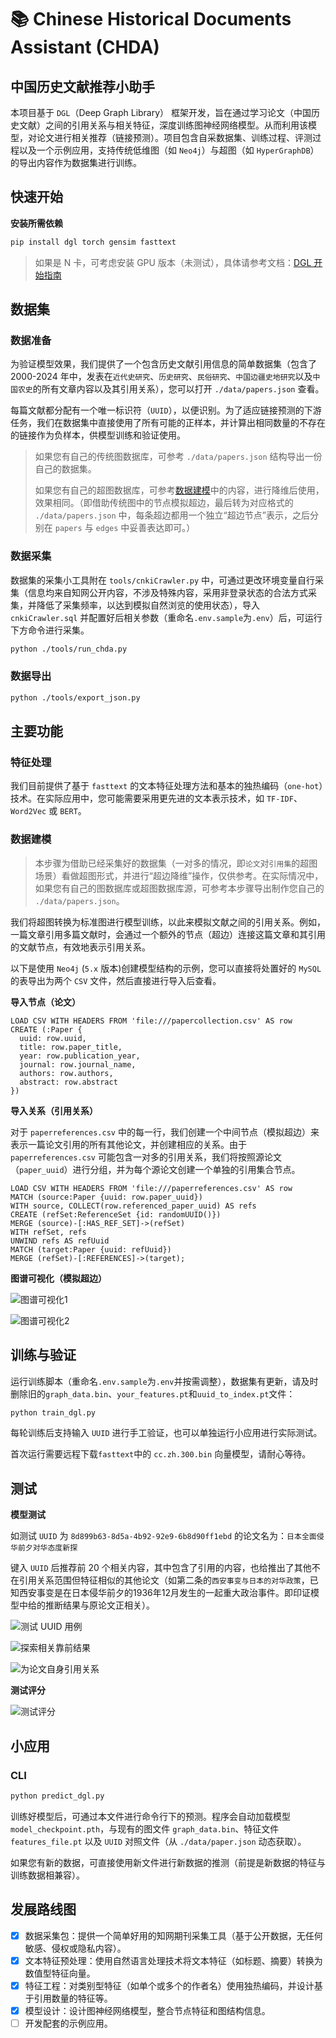 # 📚 Chinese Historical Documents Assistant (CHDA)

## 中国历史文献推荐小助手

本项目基于 `DGL`（Deep Graph Library） 框架开发，旨在通过学习论文（中国历史文献）之间的引用关系与相关特征，深度训练图神经网络模型。从而利用该模型，对论文进行相关推荐（链接预测）。项目包含自采数据集、训练过程、评测过程以及一个示例应用，支持传统低维图（如 `Neo4j`）与超图（如 `HyperGraphDB`）的导出内容作为数据集进行训练。

## 快速开始

**安装所需依赖**

```sh
pip install dgl torch gensim fasttext
```

> 如果是 N 卡，可考虑安装 GPU 版本（未测试），具体请参考文档：[DGL 开始指南](https://www.dgl.ai/pages/start.html)

## 数据集

### 数据准备

为验证模型效果，我们提供了一个包含历史文献引用信息的简单数据集（包含了 2000-2024 年中，发表在`近代史研究`、`历史研究`、`民俗研究`、`中国边疆史地研究`以及`中国农史`的所有文章内容以及其引用关系），您可以打开 `./data/papers.json` 查看。

每篇文献都分配有一个唯一标识符（`UUID`），以便识别。为了适应链接预测的下游任务，我们在数据集中直接使用了所有可能的正样本，并计算出相同数量的不存在的链接作为负样本，供模型训练和验证使用。

> 如果您有自己的传统图数据库，可参考 `./data/papers.json` 结构导出一份自己的数据集。
>
> 如果您有自己的超图数据库，可参考[数据建模](#数据建模)中的内容，进行降维后使用，效果相同。（即借助传统图中的节点模拟超边，最后转为对应格式的 `./data/papers.json` 中，每条超边都用一个独立“超边节点”表示，之后分别在 `papers` 与 `edges` 中妥善表达即可。）

### 数据采集

数据集的采集小工具附在 `tools/cnkiCrawler.py` 中，可通过更改环境变量自行采集（信息均来自知网公开内容，不涉及特殊内容，采用非登录状态的合法方式采集，并降低了采集频率，以达到模拟自然浏览的使用状态），导入 `cnkiCrawler.sql` 并配置好后相关参数（重命名`.env.sample`为`.env`）后，可运行下方命令进行采集。

```sh
python ./tools/run_chda.py
```

### 数据导出

```sh
python ./tools/export_json.py
```

## 主要功能

### 特征处理

我们目前提供了基于 `fasttext` 的文本特征处理方法和基本的独热编码（`one-hot`）技术。在实际应用中，您可能需要采用更先进的文本表示技术，如 `TF-IDF`、`Word2Vec` 或 `BERT`。

### 数据建模

> 本步骤为借助已经采集好的数据集（一对多的情况，即`论文`对`引用集`的超图场景）看做超图形式，并进行“超边降维”操作，仅供参考。在实际情况中，如果您有自己的图数据库或超图数据库源，可参考本步骤导出制作您自己的 `./data/papers.json`。

我们将超图转换为标准图进行模型训练，以此来模拟文献之间的引用关系。例如，一篇文章引用多篇文献时，会通过一个额外的节点（超边）连接这篇文章和其引用的文献节点，有效地表示引用关系。

以下是使用 `Neo4j` (`5.x` 版本)创建模型结构的示例，您可以直接将处置好的 `MySQL` 的表导出为两个 `CSV` 文件，然后直接进行导入后查看。

**导入节点（论文）**

```cypher
LOAD CSV WITH HEADERS FROM 'file:///papercollection.csv' AS row
CREATE (:Paper {
  uuid: row.uuid,
  title: row.paper_title,
  year: row.publication_year,
  journal: row.journal_name,
  authors: row.authors,
  abstract: row.abstract
})
```

**导入关系（引用关系）**

对于 `paperreferences.csv` 中的每一行，我们创建一个中间节点（模拟超边）来表示一篇论文引用的所有其他论文，并创建相应的关系。由于 `paperreferences.csv` 可能包含一对多的引用关系，我们将按照源论文（`paper_uuid`）进行分组，并为每个源论文创建一个单独的引用集合节点。

```cypher
LOAD CSV WITH HEADERS FROM 'file:///paperreferences.csv' AS row
MATCH (source:Paper {uuid: row.paper_uuid})
WITH source, COLLECT(row.referenced_paper_uuid) AS refs
CREATE (refSet:ReferenceSet {id: randomUUID()})
MERGE (source)-[:HAS_REF_SET]->(refSet)
WITH refSet, refs
UNWIND refs AS refUuid
MATCH (target:Paper {uuid: refUuid})
MERGE (refSet)-[:REFERENCES]->(target);
```

**图谱可视化（模拟超边）**

![图谱可视化1](https://oss.v-dk.com/img/202402211851917.jpg)

![图谱可视化2](https://oss.v-dk.com/img/202402211851640.jpg)

## 训练与验证

运行训练脚本（重命名`.env.sample`为`.env`并按需调整），数据集有更新，请及时删除旧的`graph_data.bin`、`your_features.pt`和`uuid_to_index.pt`文件：

```sh
python train_dgl.py
```

每轮训练后支持输入 `UUID` 进行手工验证，也可以单独运行小应用进行实际测试。

首次运行需要远程下载`fasttext`中的 `cc.zh.300.bin` 向量模型，请耐心等待。

## 测试

**模型测试**

如测试 `UUID` 为 `8d899b63-8d5a-4b92-92e9-6b8d90ff1ebd` 的论文名为：`日本全面侵华前夕对华态度新探`

键入 `UUID` 后推荐前 20 个相关内容，其中包含了引用的内容，也给推出了其他不在引用关系范围但特征相似的其他论文（如第二条的`西安事变与日本的对华政策`，已知西安事变是在日本侵华前夕的1936年12月发生的一起重大政治事件。即印证模型中给的推断结果与原论文正相关）。

![测试 UUID 用例](https://oss.v-dk.com/img/202402221516668.jpg)

![探索相关靠前结果](https://oss.v-dk.com/img/202402221517633.jpg)

![为论文自身引用关系](https://oss.v-dk.com/img/202402221517437.jpg)

**测试评分**

![测试评分](https://oss.v-dk.com/img/202402221556319.png)

## 小应用

### CLI
```sh
python predict_dgl.py
```

训练好模型后，可通过本文件进行命令行下的预测。程序会自动加载模型 `model_checkpoint.pth`，与现有的图文件 `graph_data.bin`、特征文件 `features_file.pt` 以及 `UUID` 对照文件（从 `./data/paper.json` 动态获取）。

如果您有新的数据，可直接使用新文件进行新数据的推测（前提是新数据的特征与训练数据相兼容）。

## 发展路线图

- [x] 数据采集包：提供一个简单好用的知网期刊采集工具（基于公开数据，无任何敏感、侵权或隐私内容）。
- [x] 文本特征预处理：使用自然语言处理技术将文本特征（如标题、摘要）转换为数值型特征向量。
- [x] 特征工程：对类别型特征（如单个或多个的作者名）使用独热编码，并设计基于引用数量的特征等。
- [x] 模型设计：设计图神经网络模型，整合节点特征和图结构信息。
- [ ] 开发配套的示例应用。
